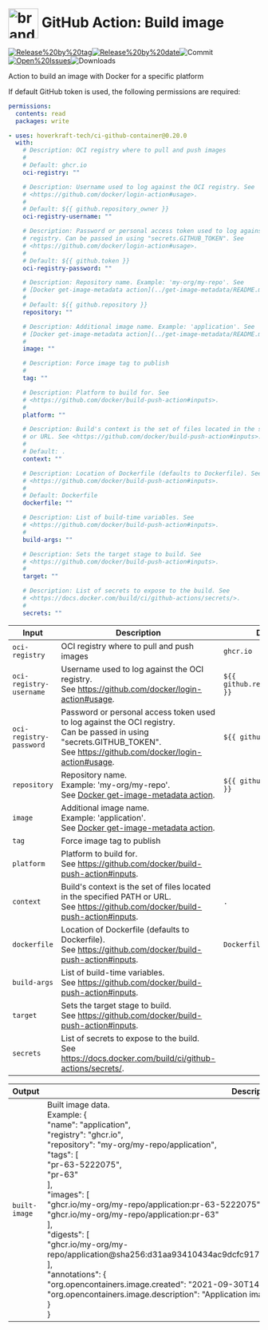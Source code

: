 <!-- start title -->

# <img src=".github/ghadocs/branding.svg" width="60px" align="center" alt="branding<icon:package color:gray-dark>" /> GitHub Action: Build image

<!-- end title -->
<!--
// jscpd:ignore-start
-->
<!-- start badges -->

<a href="https%3A%2F%2Fgithub.com%2Fhoverkraft-tech%2Fci-github-container%2Freleases%2Flatest"><img src="https://img.shields.io/github/v/release/hoverkraft-tech/ci-github-container?display_name=tag&sort=semver&logo=github&style=flat-square" alt="Release%20by%20tag" /></a><a href="https%3A%2F%2Fgithub.com%2Fhoverkraft-tech%2Fci-github-container%2Freleases%2Flatest"><img src="https://img.shields.io/github/release-date/hoverkraft-tech/ci-github-container?display_name=tag&sort=semver&logo=github&style=flat-square" alt="Release%20by%20date" /></a><img src="https://img.shields.io/github/last-commit/hoverkraft-tech/ci-github-container?logo=github&style=flat-square" alt="Commit" /><a href="https%3A%2F%2Fgithub.com%2Fhoverkraft-tech%2Fci-github-container%2Fissues"><img src="https://img.shields.io/github/issues/hoverkraft-tech/ci-github-container?logo=github&style=flat-square" alt="Open%20Issues" /></a><img src="https://img.shields.io/github/downloads/hoverkraft-tech/ci-github-container/total?logo=github&style=flat-square" alt="Downloads" />

<!-- end badges -->
<!--
// jscpd:ignore-end
-->
<!-- start description -->

Action to build an image with Docker for a specific platform

<!-- end description -->
<!-- start contents -->
<!-- end contents -->

If default GitHub token is used, the following permissions are required:

```yml
permissions:
  contents: read
  packages: write
```

<!-- start usage -->

```yaml
- uses: hoverkraft-tech/ci-github-container@0.20.0
  with:
    # Description: OCI registry where to pull and push images
    #
    # Default: ghcr.io
    oci-registry: ""

    # Description: Username used to log against the OCI registry. See
    # <https://github.com/docker/login-action#usage>.
    #
    # Default: ${{ github.repository_owner }}
    oci-registry-username: ""

    # Description: Password or personal access token used to log against the OCI
    # registry. Can be passed in using "secrets.GITHUB_TOKEN". See
    # <https://github.com/docker/login-action#usage>.
    #
    # Default: ${{ github.token }}
    oci-registry-password: ""

    # Description: Repository name. Example: 'my-org/my-repo'. See
    # [Docker get-image-metadata action](../get-image-metadata/README.md).
    #
    # Default: ${{ github.repository }}
    repository: ""

    # Description: Additional image name. Example: 'application'. See
    # [Docker get-image-metadata action](../get-image-metadata/README.md).
    #
    image: ""

    # Description: Force image tag to publish
    #
    tag: ""

    # Description: Platform to build for. See
    # <https://github.com/docker/build-push-action#inputs>.
    #
    platform: ""

    # Description: Build's context is the set of files located in the specified PATH
    # or URL. See <https://github.com/docker/build-push-action#inputs>.
    #
    # Default: .
    context: ""

    # Description: Location of Dockerfile (defaults to Dockerfile). See
    # <https://github.com/docker/build-push-action#inputs>.
    #
    # Default: Dockerfile
    dockerfile: ""

    # Description: List of build-time variables. See
    # <https://github.com/docker/build-push-action#inputs>.
    #
    build-args: ""

    # Description: Sets the target stage to build. See
    # <https://github.com/docker/build-push-action#inputs>.
    #
    target: ""

    # Description: List of secrets to expose to the build. See
    # <https://docs.docker.com/build/ci/github-actions/secrets/>.
    #
    secrets: ""
```

<!-- end usage -->
<!-- start inputs -->

| **Input**                          | **Description**                                                                                                                                                                      | **Default**                                 | **Required** |
| ---------------------------------- | ------------------------------------------------------------------------------------------------------------------------------------------------------------------------------------ | ------------------------------------------- | ------------ |
| <code>oci-registry</code>          | OCI registry where to pull and push images                                                                                                                                           | <code>ghcr.io</code>                        | **true**     |
| <code>oci-registry-username</code> | Username used to log against the OCI registry.<br />See <https://github.com/docker/login-action#usage>.                                                                              | <code>${{ github.repository_owner }}</code> | **true**     |
| <code>oci-registry-password</code> | Password or personal access token used to log against the OCI registry.<br />Can be passed in using "secrets.GITHUB_TOKEN".<br />See <https://github.com/docker/login-action#usage>. | <code>${{ github.token }}</code>            | **true**     |
| <code>repository</code>            | Repository name.<br />Example: 'my-org/my-repo'.<br />See [Docker get-image-metadata action](../get-image-metadata/README.md).                                                       | <code>${{ github.repository }}</code>       | **false**    |
| <code>image</code>                 | Additional image name.<br />Example: 'application'.<br />See [Docker get-image-metadata action](../get-image-metadata/README.md).                                                    |                                             | **false**    |
| <code>tag</code>                   | Force image tag to publish                                                                                                                                                           |                                             | **false**    |
| <code>platform</code>              | Platform to build for.<br />See <https://github.com/docker/build-push-action#inputs>.                                                                                                |                                             | **true**     |
| <code>context</code>               | Build's context is the set of files located in the specified PATH or URL.<br />See <https://github.com/docker/build-push-action#inputs>.                                             | <code>.</code>                              | **false**    |
| <code>dockerfile</code>            | Location of Dockerfile (defaults to Dockerfile).<br />See <https://github.com/docker/build-push-action#inputs>.                                                                      | <code>Dockerfile</code>                     | **false**    |
| <code>build-args</code>            | List of build-time variables.<br />See <https://github.com/docker/build-push-action#inputs>.                                                                                         |                                             | **false**    |
| <code>target</code>                | Sets the target stage to build.<br />See <https://github.com/docker/build-push-action#inputs>.                                                                                       |                                             | **false**    |
| <code>secrets</code>               | List of secrets to expose to the build.<br />See <https://docs.docker.com/build/ci/github-actions/secrets/>.                                                                         |                                             | **false**    |

<!-- end inputs -->
<!-- start outputs -->

| **Output**               | **Description**                                                                                                                                                                                                                                                                                                                                                                                                                                                                                                                                                                                                                                                            |
| ------------------------ | -------------------------------------------------------------------------------------------------------------------------------------------------------------------------------------------------------------------------------------------------------------------------------------------------------------------------------------------------------------------------------------------------------------------------------------------------------------------------------------------------------------------------------------------------------------------------------------------------------------------------------------------------------------------------- |
| <code>built-image</code> | Built image data.<br />Example: {<br /> "name": "application",<br /> "registry": "ghcr.io",<br /> "repository": "my-org/my-repo/application",<br /> "tags": [<br /> "pr-63-5222075",<br /> "pr-63"<br /> ],<br /> "images": [<br /> "ghcr.io/my-org/my-repo/application:pr-63-5222075",<br /> "ghcr.io/my-org/my-repo/application:pr-63"<br /> ],<br /> "digests": [<br /> "ghcr.io/my-org/my-repo/application@sha256:d31aa93410434ac9dcfc9179cac2cb1fd4d7c27f11527addc40299c7c675f49d"<br /> ],<br /> "annotations": {<br /> "org.opencontainers.image.created": "2021-09-30T14:00:00Z",<br /> "org.opencontainers.image.description": "Application image"<br /> }<br />} |

<!-- end outputs -->
<!-- start [.github/ghadocs/examples/] -->
<!-- end [.github/ghadocs/examples/] -->

